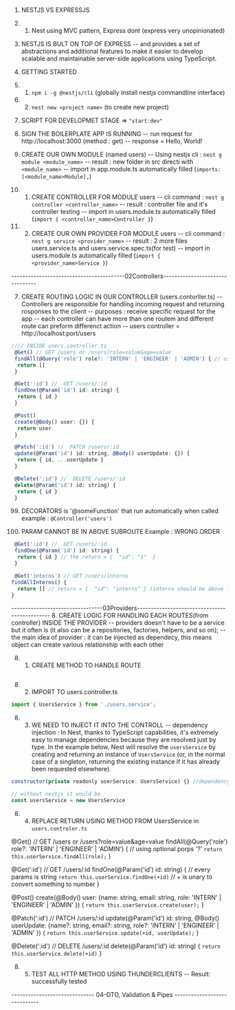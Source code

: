 1. NESTJS VS EXPRESSJS
1. 1. Nest using MVC pattern, Express dont (express very unopinionated)

2.  NESTJS IS BULT ON TOP OF EXPRESS 
-- and provides a set of abstractions and additional features to make it easier to develop scalable and maintainable server-side applications using TypeScript. 

3. GETTING STARTED
3. 1. `npm i -g @nestjs/cli` (globally install nestjs commandline interface)

3. 2. `nest new <project name>` (to create new project) 

4. SCRIPT FOR DEVELOPMET STAGE => `"start:dev"` 

5. SIGN THE BOILERPLATE APP IS RUNNING 
-- run request for http://localhost:3000 (method : get)
-- response = Hello, World!

6. CREATE OUR OWN MODULE (named users)
-- Using nestjs cli : `nest g module <module_name>`
-- result : new folder in src directi with `<module_name>` 
-- import in app.module.ts automatically filled (`imports: [<module_name>Module],`)

6. 1. CREATE CONTROLLER FOR MODULE users
-- cli command : `nest g controller <controller_name>`
-- result : controller file and it's controller testing
-- import in users.module.ts automatically filled (`import { <controller_name>Controller }`)

6. 2. CREATE OUR OWN PROVIDER FOR MODULE users
-- cli command : `nest g service <provider_name>`
-- result : 2 more files users.service.ts and users.service.spec.ts(for test)
-- import in users.module.ts automatically filled (`import { <provider_name>Service }`)

-----------------------------------------02Controllers--------------------------------

7. CREATE ROUTING LOGIC IN OUR CONTROLLER (users.contorller.ts)
-- Controllers are responsible for handling incoming request and returning rosponses to the client
-- purposes : receive specific request for the app
-- each controller can have more than one routem and different route can preform differenct action
-- users controller = http://localhost:port/users
```js
//// INSIDE users.controller.ts
 @Get() // GET /users or /users?role=value&age=value
 findAll(@Query('role') role?: 'INTERN' | 'ENGINEER' | 'ADMIN') { // using optional porps '?'
  return []
 }

 @Get(':id') //  GET /users/:id
 findOne(@Param('id') id: string) {
  return { id }
 }

 @Post()
 create(@Body() user: {}) {
  return user
 }

 @Patch(':id') //  PATCH /users/:id
 update(@Param('id') id: string, @Body() userUpdate: {}) {
  return { id, ...userUpdate }
 }

 @Delete(':id') //  DELETE /users/:id
 delete(@Param('id') id: string) {
  return { id }
 }
```

99. DECORATORS is '@someFunction' that run automatically when called 
example : `@Controller('users')`


99. PARAM CANNOT BE IN ABOVE SUBROUTE
Example : WRONG ORDER
```js
 @Get(':id') //  GET /users/:id
 findOne(@Param('id') id: string) {
  return { id } // the return = {  "id": "1"  }
 }

 @Get('interns') // GET /users/interns
findAllInterns() {
  return [] // return = {  "id": "interns" } (interns should be above :id)
}
```

---------------------------------03Providers----------------------------------------------
8. CREATE LOGIC FOR HANDLING EACH ROUTES(from controller) INSIDE THE PROVIDER
-- providers doesn't have to be a service but it often is (it also can be a repositories, factories, helpers, and so on);
-- the main idea of provider : it can be injected as dependecy, this means object can create various relationship with each other

8. 1. CREATE METHOD TO HANDLE ROUTE
```js

```

8. 2. IMPORT TO users.controller.ts
```js
import { UsersService } from './users.service';
```

8. 3. WE NEED TO INJECT IT INTO THE CONTROLL
-- dependency injection : In Nest, thanks to TypeScript capabilities, it's extremely easy to manage dependencies because they are resolved just by type. In the example below, Nest will resolve the `usersService` by creating and returning an instance of `UsersService` (or, in the normal case of a singleton, returning the existing instance if it has already been requested elsewhere).
```js
constructor(private readonly userService: UsersService) {} //dependency injection resolved just by type (ts feature)

// without nestjs it would be
const usersService = new UsersService
```

8. 4. REPLACE RETURN USING METHOD FROM UsersService in `users.controler.ts`

@Get() // GET /users or /users?role=value&age=value
  findAll(@Query('role') role?: 'INTERN' | 'ENGINEER' | 'ADMIN') {
    // using optional porps '?'
    `return this.userService.findAll(role);`
  }

  @Get(':id') //  GET /users/:id
  findOne(@Param('id') id: string) { // every params is string
    `return this.userService.findOne(+id)` // + is unary to convert something to number
  }

  @Post()
  create(@Body() user: {name: string, email: string, role: 'INTERN' | 'ENGINEER' | 'ADMIN' }) {
    `return this.userService.create(user);`
  }

  @Patch(':id') //  PATCH /users/:id
  update(@Param('id') id: string, @Body() userUpdate: {name?: string, email?: string, role?: 'INTERN' | 'ENGINEER' | 'ADMIN' }) {
    `return this.userService.update(+id, userUpdate);`
  }

  @Delete(':id') //  DELETE /users/:id
  delete(@Param('id') id: string) {
    `return this.userService.delete(+id)`
  }

  8. 5. TEST ALL HTTP METHOD USING THUNDERCLIENTS
  -- Result: successfully tested

  ------------------------------ 04-DTO, Validation & Pipes -----------------------------









